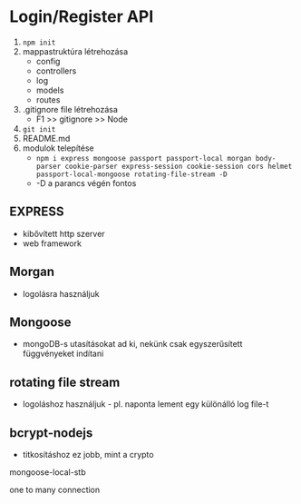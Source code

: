 # Login/Register API

1. `npm init`
2. mappastruktúra létrehozása
    * config
    * controllers
    * log
    * models
    * routes
3. .gitignore file létrehozása
    * F1 >> gitignore >> Node
4. `git init`
5. README.md
6. modulok telepítése
    * `npm i express mongoose passport passport-local morgan body-parser cookie-parser express-session cookie-session cors helmet passport-local-mongoose rotating-file-stream -D`
    * -D a parancs végén fontos


## EXPRESS
* kibővített http szerver
* web framework

## Morgan
* logolásra használjuk

## Mongoose
* mongoDB-s utasításokat ad ki, nekünk csak egyszerűsített függvényeket indítani

## rotating file stream
* logoláshoz használjuk - pl. naponta lement egy különálló log file-t

## bcrypt-nodejs
* titkosításhoz ez jobb, mint a crypto

mongoose-local-stb

one to many connection